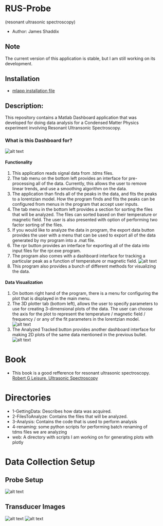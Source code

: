 # RUS-Probe
(resonant ultrasonic spectroscopy)
* Author: James Shaddix

## Note
The current version of this application is stable, but I am still working 
on its development. 

## Installation
* [mlapp installation file](3-Analysis/tdms_peak_analysis/Data_Analyzer_App.mlappinstall)


## Description:
This repository contains a Matlab Dashboard application that was developed 
for doing data analysis for a Condensed Matter Physics experiment 
involving Resonant Ultransonic Spectroscopy. 

### What is this Dashboard for?

![alt text](images/interface.png "Image of the Application")

#### Functionality 
1. This application reads signal data from .tdms files.
2. The tab menu on the bottom left provides an interface for pre-processing 
   all of the data. Currently, this allows the user to remove linear trends, and
   use a smoothing algorithm on the data.
3. The application than finds all of the peaks in the data, and fits the peaks
   to a lorentzian model. How the program finds and fits the peaks 
   can be configured from menus in the program that accept user inputs.
4. The tab menu in the bottom left provides a section for sorting the files 
   that will be analyzed. The files can sorted based on their temperature or magnetic field. The user is also presented with option of performing two factor 
   sorting of the files.
5. If you would like to analyze the data in program, the export data button 
   provides the user with a menu that can be used to export all of the data 
   generated by my program into a .mat file.
6. The rpr button provides an interface for exporting all of the data 
   into input files for the rpr.exe program.
7. The program also comes with a dashboard interface for tracking a particular 
peak as a function of temperature or magnetic field.
![alt text](images/peak_tracker.png "Image of the Application")
8. This program also provides a bunch of different methods for visualizing the data.

#### Data Visualization
1. On bottom right hand of the program, there is a menu for configuring the plot 
   that is displayed in the main menu. 
2. The 3D plotter tab (bottom left), allows the user to specify parameters to use
   for creating 3-dimensional plots of the data. The user can choose the axis for the plot to represent the temperature / magnetic field / frequency / or any of the fit parameters in the lorentzian model. 
![alt text](images/3d_model.png "Image of the Application")
3. The Analyzed Tracked button provides another dashboard interface for making 2D
   plots of the same data mentioned in the previous bullet.
![alt text](images/peak_analyzer.png "Image of the Application")



# Book
* This book is a good refference for resonant ultrasonic spectroscopy.
[Robert G Leisure. Ultrasonic Spectroscopy](https://www.cambridge.org/core/books/ultrasonic-spectroscopy/D4A1831DE2E596E6EC393A5B85B69E63)

# Directories
* 1-GettingData: Describes how data was acquired.
* 2-FilesToAnalyze: Contains the files that will be analyzed.
* 3-Analysis: Contains the code that is used to perform analysis
* 4-renaming: some python scripts for performing batch renaming of tdms files we are
  analyzing
* web: A directory with scripts I am working on for generating plots with plotly

# Data Collection Setup

## Probe Setup
![alt text](images/probe.jpg "probe")

## Transducer Images
![alt text](images/transducer-rig1.png "transducer1")
![alt text](images/transducer-rig2.png "tranducer2")


